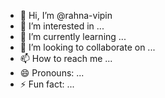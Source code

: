 - 👋 Hi, I’m @rahna-vipin
- 👀 I’m interested in ...
- 🌱 I’m currently learning ...
- 💞️ I’m looking to collaborate on ...
- 📫 How to reach me ...
- 😄 Pronouns: ...
- ⚡ Fun fact: ...

<!---
rahna-vipin/rahna-vipin is a ✨ special ✨ repository because its `README.md` (this file) appears on your GitHub profile.
You can click the Preview link to take a look at your changes.
--->
